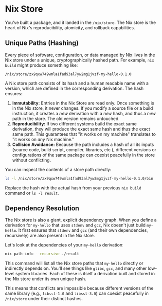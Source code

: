 # Nix Store

You've built a package, and it landed in the `/nix/store`. The Nix store is the heart of Nix's reproducibility, atomicity, and rollback capabilities.

## Unique Paths (Hashing)

Every piece of software, configuration, or data managed by Nix lives in the Nix store under a unique, cryptographically hashed path. For example, `nix build` might produce something like:

```
/nix/store/zx9qxw749wmla1fad93al7yw2mg1jvzf-my-hello-0.1.0
```

A Nix store path consists of its hash and a human readable name with a version, which are defined in the corresponding derivation. The hash ensures:

1.  **Immutability:** Entries in the Nix Store are read only. Once something is in the Nix store, it never changes. If you modify a source file or a build instruction, it creates a *new* derivation with a *new* hash, and thus a *new* path in the store. The old version remains untouched.
2.  **Reproducibility:** If two different systems build the exact same derivation, they will produce the exact same hash and thus the exact same path. This guarantees that "it works on my machine" translates to "it works on *any* Nix machine."
3.  **Collision Avoidance:** Because the path includes a hash of all its inputs (source code, build script, compiler, libraries, etc.), different versions or configurations of the same package can coexist peacefully in the store without conflicting.

You can inspect the contents of a store path directly:

```bash
ls -l /nix/store/zx9qxw749wmla1fad93al7yw2mg1jvzf-my-hello-0.1.0/bin
```

Replace the hash with the actual hash from your previous `nix build` command or `ls -l result`.

## Dependency Resolution

The Nix store is also a giant, explicit dependency graph.
When you define a derivation for `my-hello` that uses `stdenv` and `gcc`, Nix doesn't just build `my-hello`. It first ensures that `stdenv` and `gcc` (and their own dependencies, recursively) are also present in the Nix store.

Let's look at the dependencies of your `my-hello` derivation:

```bash
nix path-info --recursive ./result
```

This command will list all the Nix store paths that `my-hello` directly or indirectly depends on. You'll see things like `glibc`, `gcc`, and many other low-level system libraries. Each of these is itself a derivation built and stored in the Nix store under its own unique hash.

This means that conflicts are impossible because different versions of the same library (e.g., `libssl-1.0` and `libssl-3.0`) can coexist peacefully in `/nix/store` under their distinct hashes.
